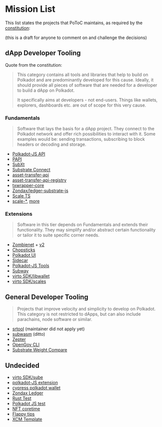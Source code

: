 # Mission List

This list states the projects that PoToC maintains, as required by the [constitution](https://github.com/polkadot-tooling-collective/constitution):

(this is a draft for anyone to comment on and challenge the decisions)

## dApp Developer Tooling

Quote from the constitution:
>This category contains all tools and libraries that help to build on Polkadot and are predominantly developed for this cause. Ideally, it should provide all pieces of software that are needed for a developer to build a dApp on Polkadot.
>
>It specifically aims at developers - not end-users. Things like wallets, explorers, dashboards etc. are out of scope for this very cause.

### Fundamentals

>Software that lays the basis for a dApp project. They connect to the Polkadot network and offer rich possibilities to interact with it.
Some examples would be: sending transactions, subscribing to block headers or decoding and storage.

- [Polkadot-JS API](https://github.com/polkadot-js/api)
- [PAPI](https://www.npmjs.com/package/@polkadot-api/substrate-client)
- [SubXt](https://github.com/paritytech/subxt)
- [Substrate Connect](https://github.com/paritytech/substrate-connect)
- [asset-transfer-api](https://github.com/paritytech/asset-transfer-api)
- [asset-transfer-api-registry](https://github.com/paritytech/asset-transfer-api-registry)
- [txwrapper-core](https://github.com/paritytech/txwrapper-core)
- [Zondax/ledger-substrate-js](https://github.com/zondax/ledger-substrate-js)
- [Scale TS](https://npmjs.com/package/scale-ts)
- [scale-*](https://github.com/paritytech/scale-decode), [more](https://github.com/polkadot-tooling-collective/collective/blob/dd96bc056dfa47f0bc6a885c7afd25ed78345a11/join_request/jameswilson.yml#L26)

### Extensions

>Software in this tier depends on Fundamentals and extends their functionality. They may simplify and/or abstract certain functionality or tailor it to suite specific corner needs.

- [Zombienet](https://github.com/paritytech/zombienet) + [v2](https://github.com/paritytech/zombienet-sdk)
- [Chopsticks](https://github.com/AcalaNetwork/chopsticks)
- [Polkadot UI](https://github.com/polkadot-ui/library)
- [Sidecar](https://github.com/paritytech/substrate-api-sidecar)
- [Polkadot-JS Tools](https://github.com/polkadot-js/tools)
- [Subway](https://github.com/AcalaNetwork/subway)
- [virto SDK/libwallet](https://github.com/virto-network/virto-sdk/tree/main/libwallet)
- [virto SDK/scales](https://github.com/virto-network/virto-sdk/tree/main/scales)

## General Developer Tooling

>Projects that improve velocity and simplicity to develop on Polkadot. This category is not restricted to dApps, but can also include parachains, node software or similar.

- [srtool](https://github.com/paritytech/srtool) (maintainer did not apply yet)
- [subwasm](https://github.com/chevdor/subwasm) (ditto)
- [Zepter](https://github.com/ggwpez/zepter)
- [OpenGov CLI](https://github.com/joepetrowski/opengov-cli)
- [Substrate Weight Compare](https://github.com/ggwpez/substrate-weight-compare)

## Undecided

- [virto SDK/sube](https://github.com/virto-network/virto-sdk/tree/main/sube)
- [polkadot-JS extension](https://github.com/polkadot-js/extension)
- [cypress polkadot wallet](https://github.com/ChainSafe/cypress-polkadot-wallet)
- [Zondax Ledger](https://github.com/zondax/ledger-polkadot)
- [Rust Test](https://github.com/ltfschoen/RustTest)
- [Polkadot JS test](https://github.com/ltfschoen/PolkadotJSTest)
- [NFT coretime](https://github.com/ltfschoen/nft-coretime)
- [Flappy tips](https://github.com/ltfschoen/flappytips)
- [XCM Template](https://github.com/ltfschoen/XCMTemplate)
